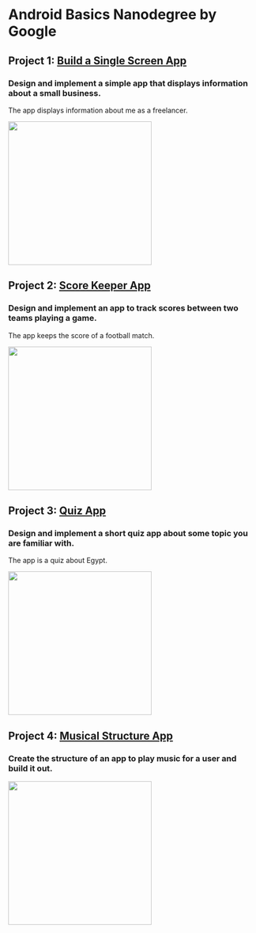 # Android Basics Nanodegree by Google

## Project 1: [Build a Single Screen App](https://github.com/MostafaNafie/single-screen)
### Design and implement a simple app that displays information about a small business.
The app displays information about me as a freelancer. 

<img src="https://www.dropbox.com/s/dlao2s84aqhw5lz/%231%20Mostafa%20Nafie.png?raw=1" width="290">


## Project 2: [Score Keeper App](https://github.com/MostafaNafie/score-keeper)
### Design and implement an app to track scores between two teams playing a game.
The app keeps the score of a football match. 

<img src="https://www.dropbox.com/s/eo3mnx3t9blao65/%232%20Score%20Keeper.png?raw=1" width="290">


## Project 3: [Quiz App](https://github.com/MostafaNafie/quiz)
### Design and implement a short quiz app about some topic you are familiar with.
The app is a quiz about Egypt. 

<img src="https://www.dropbox.com/s/a2mx1zatesm7njy/%233%20Quiz.png?raw=1" width="290">


## Project 4: [Musical Structure App](https://github.com/MostafaNafie/musical-structure)
### Create the structure of an app to play music for a user and build it out.

<img src="https://www.dropbox.com/s/wv6uqzv0uwysu62/%234%20Musical%20Structure.png?raw=1" width="290">
